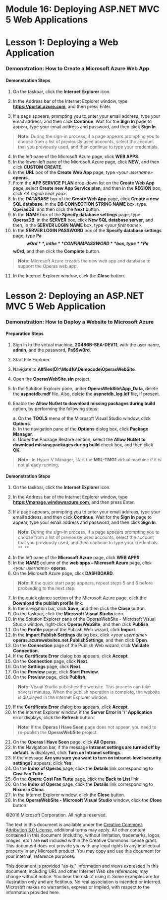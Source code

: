 # Module 16: Deploying ASP.NET MVC 5 Web Applications

# Lesson 1: Deploying a Web Application

### Demonstration: How to Create a Microsoft Azure Web App

#### Demonstration Steps

1. On the taskbar, click the **Internet Explorer** icon.

2. In the Address bar of the Internet Explorer window, type **https://portal.azure.com**, and then press Enter.
3. If a page appears, prompting you to enter your email address, type your email address, and then click **Continue**. Wait for the **Sign In** page to appear, type your email address and password, and then click **Sign In**.

  >**Note:** During the sign-in process, if a page appears prompting you to choose from a list of previously used accounts, select the account that you previously used, and then continue to type your credentials.

4. In the left pane of the Microsoft Azure page, click **WEB APPS**.
5. In the lower-left pane of the Microsoft Azure page, click **NEW**, and then click **CUSTOM CREATE**.
6. In the **URL** box of the **Create Web App** page, type _&lt;your username&gt;_ **operas**.
7. From the **APP SERVICE PLAN** drop-down list on the **Create Web App** page, select **Create new App Service plan**, and then in the **REGION** box, click _&lt;A region near you&gt;_.
8. In the **DATABASE** box of the **Create Web App** page, click **Create a new SQL database**, in the **DB CONNECTION STRING NAME** box, type **OperasDB**, and then click the **Next** button.
9. In the **NAME** box of the **Specify database settings** page, type **OperasDB**, in the **SERVER** box, click **New SQL database server**, and then, in the **SERVER LOGIN NAME** box, type _&lt;your first name&gt;_.
10. In the **SERVER LOGIN PASSWORD** box of the **Specify database settings** page, type **Pa$$w0rd**, in the **CONFIRM PASSWORD** box, type **Pa$$w0rd**, and then click the **Complete** button.

  >**Note:** Microsoft Azure creates the new web app and database to support the Operas web app.

11. In the Internet Explorer window, click the **Close** button.

# Lesson 2: Deploying an ASP.NET MVC 5 Web Application

### Demonstration: How to Deploy a Website to Microsoft Azure

#### Preparation Steps

1. Sign in to the virtual machine, **20486B-SEA-DEV11**, with the user name, **admin**, and the password, **Pa$$w0rd**.
2. Start File Explorer.
3. Navigate to **Allfiles(D):\Mod16\Democode\OperasWebSite**.
4. Open the **OperasWebSite.sln** project.
5. In the Solution Explorer pane, under **OperasWebSite\App\_Data**, delete the **aspnetdb.mdf** file. Also, delete the **aspnetdb\_log.ldf** file, if present.
6. Enable the **Allow NuGet to download missing packages during build** option, by performing the following steps:

   a. On the **TOOLS** menu of the Microsoft Visual Studio window, click **Options**.     
   b. In the navigation pane of the **Options** dialog box, click **Package Manager**.  
   c. Under the Package Restore section, select the **Allow NuGet to download missing packages during build** check box, and then click **OK**.

  >**Note** : In Hyper-V Manager, start the **MSL-TMG1** virtual machine if it is not already running.

#### Demonstration Steps

1. On the taskbar, click the **Internet Explorer** icon.

2. In the Address bar of the Internet Explorer window, type **https://manage.windowsazure.com**, and then press Enter.
3. If a page appears, prompting you to enter your email address, type your email address, and then click **Continue**. Wait for the **Sign In** page to appear, type your email address and password, and then click **Sign In**.

  >**Note:** During the sign-in process, if a page appears prompting you to choose from a list of previously used accounts, select the account that you previously used, and then continue to type your credentials. ** **

4. In the left pane of the **Microsoft Azure** page, click **WEB APPS**.
5. In the **NAME** column of the **web apps – Microsoft Azure** page, click _&lt;your username&gt;_ **operas**.
6. On the Microsoft Azure page, click **DASHBOARD**.

  >**Note:** If the quick start page appears, repeat steps 5 and 6 before proceeding to the next step.

7. In the quick glance section of the Microsoft Azure page, click the **Download the publish profile** link.
8. In the navigation bar, click **Save**, and then click the **Close** button.
9. On the taskbar, click the **Microsoft Visual Studio** icon.
10. In the Solution Explorer pane of the OperasWebSite - Microsoft Visual Studio window, right-click **OperasWebSite**, and then click **Publish**.
11. On the **Profile** page of the Publish Web wizard, click **Import**.
12. In the **Import Publish Settings** dialog box, click _&lt;your username&gt;_ **operas.azurewebsites.net.PublishSettings**, and then click **Open**.
13. On the **Connection** page of the Publish Web wizard, click **Validate Connection**.
14. If the **Certificate Error** dialog box appears, click **Accept**.
15. On the **Connection** page, click **Next**.
16. On the **Settings** page, click **Next**.
17. On the **Preview** page, click **Start Preview**.
18. On the **Preview** page, click **Publish**.

  >**Note:** Visual Studio publishes the website. This process can take several minutes. When the publish operation is complete, the website is displayed in the Internet Explorer window.

19. If the **Certificate Error** dialog box appears, click **Accept**.
20. In the Internet Explorer window, if the **Server Error in &#39;/&#39; Application** error displays, click the **Refresh** button.

  >**Note:** If the **Operas I Have Seen** page does not appear, you need to re-publish the **OperasWebSite** project.

21. On the **Operas I Have Seen** page, click **All Operas**.
22. In the Navigation bar, if the message **Intranet settings are turned off by default.** is displayed, click **Turn on Intranet settings**.
23. If the message **Are you sure you want to turn on intranet-level security settings?** appears, click **Yes**.
24. On the **Index of Operas** page, click the **Details** link corresponding to **Cosi Fan Tutte**.
25. On the **Opera: Cosi Fan Tutte** page, click the **Back to List** link.
26. On the **Index of Operas** page, click the **Details** link corresponding to **Nixon in China**.
27. In the Internet Explorer window, click the **Close** button.
28. In the **OperasWebSite - Microsoft Visual Studio** window, click the **Close** button.

©2016 Microsoft Corporation. All rights reserved.

The text in this document is available under the  [Creative Commons Attribution 3.0 License](https://creativecommons.org/licenses/by/3.0/legalcode), additional terms may apply. All other content contained in this document (including, without limitation, trademarks, logos, images, etc.) are  **not**  included within the Creative Commons license grant. This document does not provide you with any legal rights to any intellectual property in any Microsoft product. You may copy and use this document for your internal, reference purposes.

This document is provided &quot;as-is.&quot; Information and views expressed in this document, including URL and other Internet Web site references, may change without notice. You bear the risk of using it. Some examples are for illustration only and are fictitious. No real association is intended or inferred. Microsoft makes no warranties, express or implied, with respect to the information provided here.
